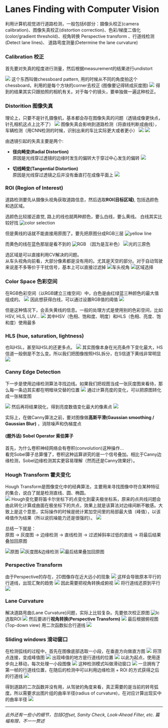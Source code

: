 # Lanes Finding with Computer Vision

利用计算机视觉进行道路检测，一般包括6部分：摄像头校正(camera calibration)、图像失真校正(distortion correction)、色彩/梯度二值化(color/gradient threshold)、视角转换 Perspective transform 、行道线检测(Detect lane lines)、 道路弯度测量(Determine the lane curvature)

### Calibration 校正
首先要对失真的程度进行测量，然后根据measurement的结果进行undistort

![](https://github.com/ZhangShiqiu1993/notes/raw/master/self-driving/1.%E9%81%93%E8%B7%AF%E6%A3%80%E6%B5%8B/assets/1.jpeg)
这个东西叫做chessboard pattern, 用的时候从不同的角度拍这个chessboard，利用的是每个方块的corner去校正 (图像要记得转成灰度图)
![](https://github.com/ZhangShiqiu1993/notes/raw/master/self-driving/1.%E9%81%93%E8%B7%AF%E6%A3%80%E6%B5%8B/assets/2.jpeg)
得到的结果其实只跟拍照的相机有关。对于每个的镜头，要单独做一遍这种校正。

### Distorition 图像失真
理论上，只要不是针孔摄像机，基本都会存在图像失真的问题（透镜成像更快点，针孔相机这点上比不了）
![](https://github.com/ZhangShiqiu1993/notes/raw/master/self-driving/1.%E9%81%93%E8%B7%AF%E6%A3%80%E6%B5%8B/assets/3.jpeg)
图像失真会影响到道路检测（将直线判断成曲线），车辆检测（用CNN检测的时候，识别出来的车比实际更大或者更小）
![](https://github.com/ZhangShiqiu1993/notes/raw/master/self-driving/1.%E9%81%93%E8%B7%AF%E6%A3%80%E6%B5%8B/assets/4.jpeg)
![](https://github.com/ZhangShiqiu1993/notes/raw/master/self-driving/1.%E9%81%93%E8%B7%AF%E6%A3%80%E6%B5%8B/assets/5.jpeg)

由透镜引起的失真主要是两个: <br>
+ **径向畸变(Radial Distortion)**<br> 原因是光线穿过透镜的边缘时发生的偏转大于穿过中心发生的偏转
![](https://github.com/ZhangShiqiu1993/notes/raw/master/self-driving/1.%E9%81%93%E8%B7%AF%E6%A3%80%E6%B5%8B/assets/6.jpeg)

+ **切线畸变(Tangential Distortion)**<br>
原因是光线穿过透镜之后并没有垂直打在成像平面上
![](https://github.com/ZhangShiqiu1993/notes/raw/master/self-driving/1.%E9%81%93%E8%B7%AF%E6%A3%80%E6%B5%8B/assets/7.jpeg)

### ROI (Region of Interest)
道路检测要先从摄像头视角获取道路信息，然后选取**ROI(目标区域)**, 包括选颜色和选区域。

选颜色比较接近直觉, 路上的线也就两种颜色，要么白线，要么黄线。
白线其实比较好找
![color selection](https://github.com/ZhangShiqiu1993/notes/raw/master/self-driving/1.%E9%81%93%E8%B7%AF%E6%A3%80%E6%B5%8B/assets/8.jpeg)

但是黄线的话就不能直接用原图了。要先把原图分成RGB三层
![yellow line](https://github.com/ZhangShiqiu1993/notes/raw/master/self-driving/1.%E9%81%93%E8%B7%AF%E6%A3%80%E6%B5%8B/assets/9.jpeg)

而黄色的线在蓝色那层是看不到的 
![RGB](https://github.com/ZhangShiqiu1993/notes/raw/master/self-driving/1.%E9%81%93%E8%B7%AF%E6%A3%80%E6%B5%8B/assets/10.jpeg)
（因为是互补色）
![光的三原色](https://github.com/ZhangShiqiu1993/notes/raw/master/self-driving/1.%E9%81%93%E8%B7%AF%E6%A3%80%E6%B5%8B/assets/11.jpeg)

选区域是可以直接利用CV解决的问题。<br>
从车头视角向前看，大部分像素都是没有用的。尤其是天空的部分。对于自动驾驶来说差不多等价于干扰信号，基本上可以直接过滤掉
![车头视角](https://github.com/ZhangShiqiu1993/notes/raw/master/self-driving/1.%E9%81%93%E8%B7%AF%E6%A3%80%E6%B5%8B/assets/12.jpeg)
![区域选择](https://github.com/ZhangShiqiu1993/notes/raw/master/self-driving/1.%E9%81%93%E8%B7%AF%E6%A3%80%E6%B5%8B/assets/13.jpeg)

### Color Space 色彩空间

在RGB色彩空间（以RGB建立三维空间）中，白色是由红绿蓝三种颜色的最大值组成的。
![](https://github.com/ZhangShiqiu1993/notes/raw/master/self-driving/1.%E9%81%93%E8%B7%AF%E6%A3%80%E6%B5%8B/assets/14.jpeg)
因此想获得白线，可以通过设置RGB值的阈值
![](https://github.com/ZhangShiqiu1993/notes/raw/master/self-driving/1.%E9%81%93%E8%B7%AF%E6%A3%80%E6%B5%8B/assets/15.jpeg)

但是这种情况下，会丢失黄线的信息。一般的处理方式是使用别的色彩空间，比如HSV, HLS, LUV...
![](https://github.com/ZhangShiqiu1993/notes/raw/master/self-driving/1.%E9%81%93%E8%B7%AF%E6%A3%80%E6%B5%8B/assets/16.jpeg)
其中HSV（色相、饱和度、明度）和HLS（色相、亮度、饱和度）使用最多

### HLS (hue, saturation, lightness)
也叫HSL，甚至叫HSL的还更多点。
![](https://github.com/ZhangShiqiu1993/notes/raw/master/self-driving/1.%E9%81%93%E8%B7%AF%E6%A3%80%E6%B5%8B/assets/17.jpeg)
其实图像本身在光亮条件下变化最大，HS信道一般倒是不怎么变。所以我们把图像按照HSL拆分，在S信道下黄线非常明显
![](https://github.com/ZhangShiqiu1993/notes/raw/master/self-driving/1.%E9%81%93%E8%B7%AF%E6%A3%80%E6%B5%8B/assets/18.jpeg)

### Canny Edge Detection
下一步是使用边缘检测算法寻找边线。如果我们把视图当成一张灰度图来看待，那么每一条边其实都在明暗块交替的位置
![](https://github.com/ZhangShiqiu1993/notes/raw/master/self-driving/1.%E9%81%93%E8%B7%AF%E6%A3%80%E6%B5%8B/assets/19.jpeg)
通过计算亮度的变化，可以把原图转化成一张梯度图

![](https://github.com/ZhangShiqiu1993/notes/raw/master/self-driving/1.%E9%81%93%E8%B7%AF%E6%A3%80%E6%B5%8B/assets/20.jpeg)
然后再将结果锐化，得到亮度数值变化最大的像素点
![](https://github.com/ZhangShiqiu1993/notes/raw/master/self-driving/1.%E9%81%93%E8%B7%AF%E6%A3%80%E6%B5%8B/assets/21.jpeg)

实际上，在做Canny算法之前，要对图像做**高斯平滑(Gaussian smoothing / Gaussian Blur)** ，消除噪声和伪梯度点

#### (题外话) Sobel Operator 索伯算子 
首先，为什么卷积神经网络会有卷积(convolution)这种操作…<br>
看完Sobel算子总算懂了，卷积这种运算讲究的是一个信号叠加。相比于Canny边缘检测，Sobel边缘检测其实更容易理解（然而还是Canny效果好）。

### Hough Transform 霍夫变化

Hough Transform是图像变化中的经典算法，主要用来寻找图像中符合某种特征的集合，说白了就是检测直线、圆、椭圆。<br>
![](https://github.com/ZhangShiqiu1993/notes/raw/master/self-driving/1.%E9%81%93%E8%B7%AF%E6%A3%80%E6%B5%8B/assets/22.jpeg)
Hough变化要将笛卡尔坐标下的点变化到霍夫极坐标系，原来的点共线问题会由此转化计算成曲面在极坐标下的共点，效果上就是该算法对边缘间断不敏感。大致上是这个意思，实际操作的时候是统计累加空间里的局部最大值（峰值），以该峰值作为结果（所以说抗噪能力还是很强的）。
![](https://github.com/ZhangShiqiu1993/notes/raw/master/self-driving/1.%E9%81%93%E8%B7%AF%E6%A3%80%E6%B5%8B/assets/23.jpeg)

总结一下就是：<br>
原图 -> 灰度图 -> 边缘检测 -> 直线检测 -> 过滤掉斜率过低的直线 -> 将最后结果叠加回原图

![原图](https://github.com/ZhangShiqiu1993/notes/raw/master/self-driving/1.%E9%81%93%E8%B7%AF%E6%A3%80%E6%B5%8B/assets/24.jpeg)
![灰度图&边缘检测](https://github.com/ZhangShiqiu1993/notes/raw/master/self-driving/1.%E9%81%93%E8%B7%AF%E6%A3%80%E6%B5%8B/assets/25.jpeg)
![最后结果叠加回原图](https://github.com/ZhangShiqiu1993/notes/raw/master/self-driving/1.%E9%81%93%E8%B7%AF%E6%A3%80%E6%B5%8B/assets/26.jpeg)

### Perspective Transform
由于Perspective的存在，2D图像存在近大远小的现象
![](https://github.com/ZhangShiqiu1993/notes/raw/master/self-driving/1.%E9%81%93%E8%B7%AF%E6%A3%80%E6%B5%8B/assets/27.jpeg)
这样会导致原本平行的行道线，出现汇聚的趋势
![](https://github.com/ZhangShiqiu1993/notes/raw/master/self-driving/1.%E9%81%93%E8%B7%AF%E6%A3%80%E6%B5%8B/assets/28.jpeg)
因此需要把视角转换成俯视
![](https://github.com/ZhangShiqiu1993/notes/raw/master/self-driving/1.%E9%81%93%E8%B7%AF%E6%A3%80%E6%B5%8B/assets/29.jpeg)
将行道线还原到平行
![](https://github.com/ZhangShiqiu1993/notes/raw/master/self-driving/1.%E9%81%93%E8%B7%AF%E6%A3%80%E6%B5%8B/assets/31.jpeg)

### Lane Curvature
解决道路弯曲(Lane Curvature)问题，实际上比较复杂。先要依次校正原图
![lc](https://github.com/ZhangShiqiu1993/notes/raw/master/self-driving/1.%E9%81%93%E8%B7%AF%E6%A3%80%E6%B5%8B/assets/32.jpeg)
选取ROI
![](https://github.com/ZhangShiqiu1993/notes/raw/master/self-driving/1.%E9%81%93%E8%B7%AF%E6%A3%80%E6%B5%8B/assets/33.jpeg)
然后要进行**视角转换(Perspective Transform)**
![](https://github.com/ZhangShiqiu1993/notes/raw/master/self-driving/1.%E9%81%93%E8%B7%AF%E6%A3%80%E6%B5%8B/assets/34.jpeg)
最后根据俯视图(Top-down view) 用二次函数拟合行道线
![](https://github.com/ZhangShiqiu1993/notes/raw/master/self-driving/1.%E9%81%93%E8%B7%AF%E6%A3%80%E6%B5%8B/assets/35.jpeg)

### Sliding windows 滑动窗口
在检测弧线的过程中，首先在图像底部选取一小段，在垂直方向做直方图
![](https://github.com/ZhangShiqiu1993/notes/raw/master/self-driving/1.%E9%81%93%E8%B7%AF%E6%A3%80%E6%B5%8B/assets/36.jpeg)
将顶点连接，变成峰值图
![](https://github.com/ZhangShiqiu1993/notes/raw/master/self-driving/1.%E9%81%93%E8%B7%AF%E6%A3%80%E6%B5%8B/assets/37.jpeg)
出现峰值的地方是行道线的位置
![](https://github.com/ZhangShiqiu1993/notes/raw/master/self-driving/1.%E9%81%93%E8%B7%AF%E6%A3%80%E6%B5%8B/assets/38.jpeg)
以此为起点，使用逐步向上移动，每次处理一小段图像
![](https://github.com/ZhangShiqiu1993/notes/raw/master/self-driving/1.%E9%81%93%E8%B7%AF%E6%A3%80%E6%B5%8B/assets/39.jpeg)
这种检测模式叫做滑动窗口
![](https://github.com/ZhangShiqiu1993/notes/raw/master/self-driving/1.%E9%81%93%E8%B7%AF%E6%A3%80%E6%B5%8B/assets/40.jpeg)
一旦拥有了第一帧的行道线位置，在随后的检测中可以利用边缘检测 + ROI 的方式获得之后的行道线
![](https://github.com/ZhangShiqiu1993/notes/raw/master/self-driving/1.%E9%81%93%E8%B7%AF%E6%A3%80%E6%B5%8B/assets/41.jpeg)

得到道路的二次函数并没有用，从驾驶的角度来看，真正需要的是当前的转弯弧度。所以需要求出图片组的曲率半径(radius of curvature)，在对应计算出现实中的曲率半径
![](https://github.com/ZhangShiqiu1993/notes/raw/master/self-driving/1.%E9%81%93%E8%B7%AF%E6%A3%80%E6%B5%8B/assets/42.jpeg)

---

*此外还有一些小的细节，包括Offset, Sanity Check, Look-Ahead Filter, etc. 篇幅有限，不一一赘述*
